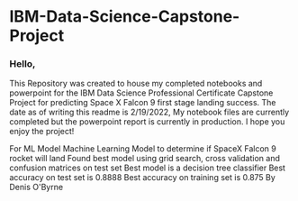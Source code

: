 # IBM-Data-Science-Capstone-Project
### Hello,
This Repository was created to house my completed notebooks and powerpoint for the IBM Data Science Professional Certificate Capstone Project
for predicting Space X Falcon 9 first stage landing success. 
The date as of writing this readme is 2/19/2022,
My notebook files are currently completed but the powerpoint report is currently in production.
I hope you enjoy the project!


For ML Model
Machine Learning Model to determine if SpaceX Falcon 9 rocket will land
Found best model using grid search, cross validation and confusion matrices on test set
Best model is a decision tree classifier
Best accuracy on test set is 0.8888
Best accuracy on training set is 0.875
By Denis O'Byrne

